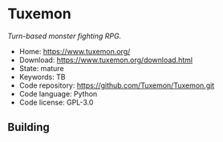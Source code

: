 # Tuxemon

_Turn-based monster fighting RPG._

- Home: https://www.tuxemon.org/
- Download: https://www.tuxemon.org/download.html
- State: mature
- Keywords: TB
- Code repository: https://github.com/Tuxemon/Tuxemon.git
- Code language: Python
- Code license: GPL-3.0

## Building

